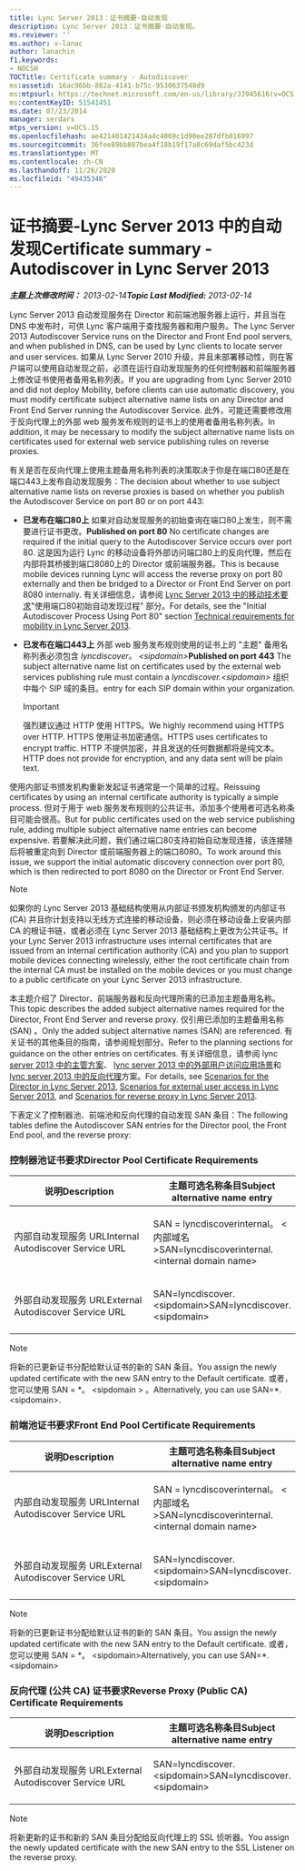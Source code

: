 ```yaml
---
title: Lync Server 2013：证书摘要-自动发现
description: Lync Server 2013：证书摘要-自动发现。
ms.reviewer: ''
ms.author: v-lanac
author: lanachin
f1.keywords:
- NOCSH
TOCTitle: Certificate summary - Autodiscover
ms:assetid: 16ac96bb-882a-4141-b75c-9530637548d9
ms:mtpsurl: https://technet.microsoft.com/en-us/library/JJ945616(v=OCS.15)
ms:contentKeyID: 51541451
ms.date: 07/23/2014
manager: serdars
mtps_version: v=OCS.15
ms.openlocfilehash: ae421401421434a4c4069c1d90ee287dfb016997
ms.sourcegitcommit: 36fee89bb887bea4f18b19f17a8c69daf5bc423d
ms.translationtype: MT
ms.contentlocale: zh-CN
ms.lasthandoff: 11/26/2020
ms.locfileid: "49435346"
---
```

# <a name="certificate-summary---autodiscover-in-lync-server-2013"></a><span data-ttu-id="2b866-103">证书摘要-Lync Server 2013 中的自动发现</span><span class="sxs-lookup"><span data-stu-id="2b866-103">Certificate summary - Autodiscover in Lync Server 2013</span></span>

<div data-xmlns="http://www.w3.org/1999/xhtml">

<div class="topic" data-xmlns="http://www.w3.org/1999/xhtml" data-msxsl="urn:schemas-microsoft-com:xslt" data-cs="https://msdn.microsoft.com/">

<div data-asp="https://msdn2.microsoft.com/asp">



</div>

<div id="mainSection">

<div id="mainBody"><span data-ttu-id="2b866-104">

<span> </span></span><span class="sxs-lookup"><span data-stu-id="2b866-104">

<span> </span></span></span>

<span data-ttu-id="2b866-105">_**主题上次修改时间：** 2013-02-14_</span><span class="sxs-lookup"><span data-stu-id="2b866-105">_**Topic Last Modified:** 2013-02-14_</span></span>

<span data-ttu-id="2b866-106">Lync Server 2013 自动发现服务在 Director 和前端池服务器上运行，并且当在 DNS 中发布时，可供 Lync 客户端用于查找服务器和用户服务。</span><span class="sxs-lookup"><span data-stu-id="2b866-106">The Lync Server 2013 Autodiscover Service runs on the Director and Front End pool servers, and when published in DNS, can be used by Lync clients to locate server and user services.</span></span> <span data-ttu-id="2b866-107">如果从 Lync Server 2010 升级，并且未部署移动性，则在客户端可以使用自动发现之前，必须在运行自动发现服务的任何控制器和前端服务器上修改证书使用者备用名称列表。</span><span class="sxs-lookup"><span data-stu-id="2b866-107">If you are upgrading from Lync Server 2010 and did not deploy Mobility, before clients can use automatic discovery, you must modify certificate subject alternative name lists on any Director and Front End Server running the Autodiscover Service.</span></span> <span data-ttu-id="2b866-108">此外，可能还需要修改用于反向代理上的外部 web 服务发布规则的证书上的使用者备用名称列表。</span><span class="sxs-lookup"><span data-stu-id="2b866-108">In addition, it may be necessary to modify the subject alternative name lists on certificates used for external web service publishing rules on reverse proxies.</span></span>

<span data-ttu-id="2b866-109">有关是否在反向代理上使用主题备用名称列表的决策取决于你是在端口80还是在端口443上发布自动发现服务：</span><span class="sxs-lookup"><span data-stu-id="2b866-109">The decision about whether to use subject alternative name lists on reverse proxies is based on whether you publish the Autodiscover Service on port 80 or on port 443:</span></span>

  - <span data-ttu-id="2b866-110">**已发布在端口80上**   如果对自动发现服务的初始查询在端口80上发生，则不需要进行证书更改。</span><span class="sxs-lookup"><span data-stu-id="2b866-110">**Published on port 80**   No certificate changes are required if the initial query to the Autodiscover Service occurs over port 80.</span></span> <span data-ttu-id="2b866-111">这是因为运行 Lync 的移动设备将外部访问端口80上的反向代理，然后在内部将其桥接到端口8080上的 Director 或前端服务器。</span><span class="sxs-lookup"><span data-stu-id="2b866-111">This is because mobile devices running Lync will access the reverse proxy on port 80 externally and then be bridged to a Director or Front End Server on port 8080 internally.</span></span> <span data-ttu-id="2b866-112">有关详细信息，请参阅 [Lync Server 2013 中的移动技术要求](lync-server-2013-technical-requirements-for-mobility.md)"使用端口80初始自动发现过程" 部分。</span><span class="sxs-lookup"><span data-stu-id="2b866-112">For details, see the "Initial Autodiscover Process Using Port 80" section [Technical requirements for mobility in Lync Server 2013](lync-server-2013-technical-requirements-for-mobility.md).</span></span>

  - <span data-ttu-id="2b866-113">**已发布在端口443上**  外部 web 服务发布规则使用的证书上的 "主题" 备用名称列表必须包含 *lyncdiscover。 \<sipdomain\>*</span><span class="sxs-lookup"><span data-stu-id="2b866-113">**Published on port 443**   The subject alternative name list on certificates used by the external web services publishing rule must contain a *lyncdiscover.\<sipdomain\>*</span></span> <span data-ttu-id="2b866-114">组织中每个 SIP 域的条目。</span><span class="sxs-lookup"><span data-stu-id="2b866-114">entry for each SIP domain within your organization.</span></span>
    
    <div>
    

    > [!IMPORTANT]  
    > <span data-ttu-id="2b866-115">强烈建议通过 HTTP 使用 HTTPS。</span><span class="sxs-lookup"><span data-stu-id="2b866-115">We highly recommend using HTTPS over HTTP.</span></span> <span data-ttu-id="2b866-116">HTTPS 使用证书加密通信。</span><span class="sxs-lookup"><span data-stu-id="2b866-116">HTTPS uses certificates to encrypt traffic.</span></span> <span data-ttu-id="2b866-117">HTTP 不提供加密，并且发送的任何数据都将是纯文本。</span><span class="sxs-lookup"><span data-stu-id="2b866-117">HTTP does not provide for encryption, and any data sent will be plain text.</span></span>

    
    </div>

<span data-ttu-id="2b866-118">使用内部证书颁发机构重新发起证书通常是一个简单的过程。</span><span class="sxs-lookup"><span data-stu-id="2b866-118">Reissuing certificates by using an internal certificate authority is typically a simple process.</span></span> <span data-ttu-id="2b866-119">但对于用于 web 服务发布规则的公共证书，添加多个使用者可选名称条目可能会很高。</span><span class="sxs-lookup"><span data-stu-id="2b866-119">But for public certificates used on the web service publishing rule, adding multiple subject alternative name entries can become expensive.</span></span> <span data-ttu-id="2b866-120">若要解决此问题，我们通过端口80支持初始自动发现连接，该连接随后将被重定向到 Director 或前端服务器上的端口8080。</span><span class="sxs-lookup"><span data-stu-id="2b866-120">To work around this issue, we support the initial automatic discovery connection over port 80, which is then redirected to port 8080 on the Director or Front End Server.</span></span>

<div>


> [!NOTE]  
> <span data-ttu-id="2b866-121">如果你的 Lync Server 2013 基础结构使用从内部证书颁发机构颁发的内部证书 (CA) 并且你计划支持以无线方式连接的移动设备，则必须在移动设备上安装内部 CA 的根证书链，或者必须在 Lync Server 2013 基础结构上更改为公共证书。</span><span class="sxs-lookup"><span data-stu-id="2b866-121">If your Lync Server 2013 infrastructure uses internal certificates that are issued from an internal certification authority (CA) and you plan to support mobile devices connecting wirelessly, either the root certificate chain from the internal CA must be installed on the mobile devices or you must change to a public certificate on your Lync Server 2013 infrastructure.</span></span>



</div>

<span data-ttu-id="2b866-122">本主题介绍了 Director、前端服务器和反向代理所需的已添加主题备用名称。</span><span class="sxs-lookup"><span data-stu-id="2b866-122">This topic describes the added subject alternative names required for the Director, Front End Server and reverse proxy.</span></span> <span data-ttu-id="2b866-123">仅引用已添加的主题备用名称 (SAN) 。</span><span class="sxs-lookup"><span data-stu-id="2b866-123">Only the added subject alternative names (SAN) are referenced.</span></span> <span data-ttu-id="2b866-124">有关证书的其他条目的指南，请参阅规划部分。</span><span class="sxs-lookup"><span data-stu-id="2b866-124">Refer to the planning sections for guidance on the other entries on certificates.</span></span> <span data-ttu-id="2b866-125">有关详细信息，请参阅 lync [server 2013 中的主管方案](lync-server-2013-scenarios-for-the-director.md)、 [lync server 2013 中的外部用户访问应用场景](lync-server-2013-scenarios-for-external-user-access.md)和 [lync server 2013 中的反向代理](lync-server-2013-scenarios-for-reverse-proxy.md)方案。</span><span class="sxs-lookup"><span data-stu-id="2b866-125">For details, see [Scenarios for the Director in Lync Server 2013](lync-server-2013-scenarios-for-the-director.md), [Scenarios for external user access in Lync Server 2013](lync-server-2013-scenarios-for-external-user-access.md), and [Scenarios for reverse proxy in Lync Server 2013](lync-server-2013-scenarios-for-reverse-proxy.md).</span></span>

<span data-ttu-id="2b866-126">下表定义了控制器池、前端池和反向代理的自动发现 SAN 条目：</span><span class="sxs-lookup"><span data-stu-id="2b866-126">The following tables define the Autodiscover SAN entries for the Director pool, the Front End pool, and the reverse proxy:</span></span>

### <a name="director-pool-certificate-requirements"></a><span data-ttu-id="2b866-127">控制器池证书要求</span><span class="sxs-lookup"><span data-stu-id="2b866-127">Director Pool Certificate Requirements</span></span>

<table>
<colgroup>
<col style="width: 50%" />
<col style="width: 50%" />
</colgroup>
<thead>
<tr class="header">
<th><span data-ttu-id="2b866-128">说明</span><span class="sxs-lookup"><span data-stu-id="2b866-128">Description</span></span></th>
<th><span data-ttu-id="2b866-129">主题可选名称条目</span><span class="sxs-lookup"><span data-stu-id="2b866-129">Subject alternative name entry</span></span></th>
</tr>
</thead>
<tbody>
<tr class="odd">
<td><p><span data-ttu-id="2b866-130">内部自动发现服务 URL</span><span class="sxs-lookup"><span data-stu-id="2b866-130">Internal Autodiscover Service URL</span></span></p></td>
<td><p><span data-ttu-id="2b866-131">SAN = lyncdiscoverinternal。 &lt;内部域名&gt;</span><span class="sxs-lookup"><span data-stu-id="2b866-131">SAN=lyncdiscoverinternal.&lt;internal domain name&gt;</span></span></p></td>
</tr>
<tr class="even">
<td><p><span data-ttu-id="2b866-132">外部自动发现服务 URL</span><span class="sxs-lookup"><span data-stu-id="2b866-132">External Autodiscover Service URL</span></span></p></td>
<td><p><span data-ttu-id="2b866-133">SAN=lyncdiscover.&lt;sipdomain&gt;</span><span class="sxs-lookup"><span data-stu-id="2b866-133">SAN=lyncdiscover.&lt;sipdomain&gt;</span></span></p></td>
</tr>
</tbody>
</table>


<div>


> [!NOTE]  
> <span data-ttu-id="2b866-134">将新的已更新证书分配给默认证书的新的 SAN 条目。</span><span class="sxs-lookup"><span data-stu-id="2b866-134">You assign the newly updated certificate with the new SAN entry to the Default certificate.</span></span> <span data-ttu-id="2b866-135">或者，您可以使用 SAN = \*。 &lt;sipdomain &gt; 。</span><span class="sxs-lookup"><span data-stu-id="2b866-135">Alternatively, you can use SAN=\*.&lt;sipdomain&gt;.</span></span>



</div>

### <a name="front-end-pool-certificate-requirements"></a><span data-ttu-id="2b866-136">前端池证书要求</span><span class="sxs-lookup"><span data-stu-id="2b866-136">Front End Pool Certificate Requirements</span></span>

<table>
<colgroup>
<col style="width: 50%" />
<col style="width: 50%" />
</colgroup>
<thead>
<tr class="header">
<th><span data-ttu-id="2b866-137">说明</span><span class="sxs-lookup"><span data-stu-id="2b866-137">Description</span></span></th>
<th><span data-ttu-id="2b866-138">主题可选名称条目</span><span class="sxs-lookup"><span data-stu-id="2b866-138">Subject alternative name entry</span></span></th>
</tr>
</thead>
<tbody>
<tr class="odd">
<td><p><span data-ttu-id="2b866-139">内部自动发现服务 URL</span><span class="sxs-lookup"><span data-stu-id="2b866-139">Internal Autodiscover Service URL</span></span></p></td>
<td><p><span data-ttu-id="2b866-140">SAN = lyncdiscoverinternal。 &lt;内部域名&gt;</span><span class="sxs-lookup"><span data-stu-id="2b866-140">SAN=lyncdiscoverinternal.&lt;internal domain name&gt;</span></span></p></td>
</tr>
<tr class="even">
<td><p><span data-ttu-id="2b866-141">外部自动发现服务 URL</span><span class="sxs-lookup"><span data-stu-id="2b866-141">External Autodiscover Service URL</span></span></p></td>
<td><p><span data-ttu-id="2b866-142">SAN=lyncdiscover.&lt;sipdomain&gt;</span><span class="sxs-lookup"><span data-stu-id="2b866-142">SAN=lyncdiscover.&lt;sipdomain&gt;</span></span></p></td>
</tr>
</tbody>
</table>


<div>


> [!NOTE]  
> <span data-ttu-id="2b866-143">将新的已更新证书分配给默认证书的新的 SAN 条目。</span><span class="sxs-lookup"><span data-stu-id="2b866-143">You assign the newly updated certificate with the new SAN entry to the Default certificate.</span></span> <span data-ttu-id="2b866-144">或者，您可以使用 SAN = \*。 &lt;sipdomain&gt;</span><span class="sxs-lookup"><span data-stu-id="2b866-144">Alternatively, you can use SAN=\*.&lt;sipdomain&gt;</span></span>



</div>

### <a name="reverse-proxy-public-ca-certificate-requirements"></a><span data-ttu-id="2b866-145">反向代理 (公共 CA) 证书要求</span><span class="sxs-lookup"><span data-stu-id="2b866-145">Reverse Proxy (Public CA) Certificate Requirements</span></span>

<table>
<colgroup>
<col style="width: 50%" />
<col style="width: 50%" />
</colgroup>
<thead>
<tr class="header">
<th><span data-ttu-id="2b866-146">说明</span><span class="sxs-lookup"><span data-stu-id="2b866-146">Description</span></span></th>
<th><span data-ttu-id="2b866-147">主题可选名称条目</span><span class="sxs-lookup"><span data-stu-id="2b866-147">Subject alternative name entry</span></span></th>
</tr>
</thead>
<tbody>
<tr class="odd">
<td><p><span data-ttu-id="2b866-148">外部自动发现服务 URL</span><span class="sxs-lookup"><span data-stu-id="2b866-148">External Autodiscover Service URL</span></span></p></td>
<td><p><span data-ttu-id="2b866-149">SAN=lyncdiscover.&lt;sipdomain&gt;</span><span class="sxs-lookup"><span data-stu-id="2b866-149">SAN=lyncdiscover.&lt;sipdomain&gt;</span></span></p></td>
</tr>
</tbody>
</table>


<div>


> [!NOTE]  
> <span data-ttu-id="2b866-150">将新更新的证书和新的 SAN 条目分配给反向代理上的 SSL 侦听器。</span><span class="sxs-lookup"><span data-stu-id="2b866-150">You assign the newly updated certificate with the new SAN entry to the SSL Listener on the reverse proxy.</span></span>



<span data-ttu-id="2b866-151"></div>

</div>

<span> </span>

</div>

</div>

</span><span class="sxs-lookup"><span data-stu-id="2b866-151"></div>

</div>

<span> </span>

</div>

</div>

</span></span></div>

